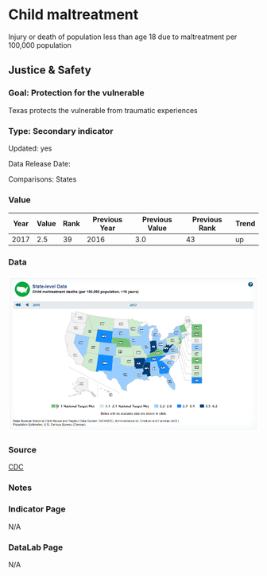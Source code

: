 # Child maltreatment

Injury or death of population less than age 18 due to maltreatment per 100,000 population

## Justice & Safety

### Goal: Protection for the vulnerable

Texas protects the vulnerable from traumatic experiences

### Type: Secondary indicator

Updated: yes

Data Release Date: 


Comparisons: States

### Value

| Year        |  Value      | Rank        | Previous Year | Previous Value | Previous Rank | Trend | 
| ----------- | ----------- | ----------- | ----------- | ----------- | ----------- | -----------|
|    2017     | 2.5         |  39         |    2016     |    3.0      | 43         |   up       | 

### Data

![map](./map_mal.PNG)

### Source

[CDC](https://www.healthypeople.gov/2020/data/map/4775?year=2017)

### Notes

### Indicator Page

N/A

### DataLab Page

N/A